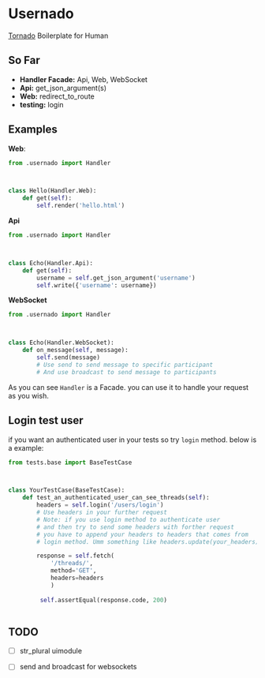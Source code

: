 # Usernado

[Tornado](https://www.tornadoweb.org/en/stable/) Boilerplate for Human 

## So Far

* **Handler Facade:** Api, Web, WebSocket
* **Api:** get_json_argument(s)
* **Web:** redirect_to_route
* **testing:** login



## Examples

**Web**:

```python
from .usernado import Handler



class Hello(Handler.Web):
    def get(self):
        self.render('hello.html')
```



**Api**

```python
from .usernado import Handler



class Echo(Handler.Api):
    def get(self):
        username = self.get_json_argument('username')
        self.write({'username': username})
```



**WebSocket**

```python
from .usernado import Handler



class Echo(Handler.WebSocket):
    def on_message(self, message):
        self.send(message)
        # Use send to send message to specific participant
        # And use broadcast to send message to participants
```



As you can see `Handler` is a Facade. you can use it to handle your request as you wish.



## Login test user

if you want an authenticated user in your tests so try `login` method. below is a example:

```python
from tests.base import BaseTestCase



class YourTestCase(BaseTestCase):
    def test_an_authenticated_user_can_see_threads(self):
        headers = self.login('/users/login')
        # Use headers in your further request
        # Note: if you use login method to authenticate user
        # and then try to send some headers with forther request
        # you have to append your headers to headers that comes from
        # login method. Umm something like headers.update(your_headers).

        response = self.fetch(
            '/threads/',
            method='GET',
            headers=headers
            )
        
         self.assertEqual(response.code, 200)
         
```



## TODO

- [ ] str_plural uimodule
- [ ] send and broadcast for websockets


